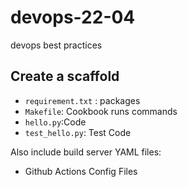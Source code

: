 # devops-22-04
devops best practices

## Create a scaffold

* `requirement.txt` : packages
* `Makefile`: Cookbook runs commands
* `hello.py`:Code
* `test_hello.py`: Test Code

Also include  build server YAML files:

* Github Actions Config Files
